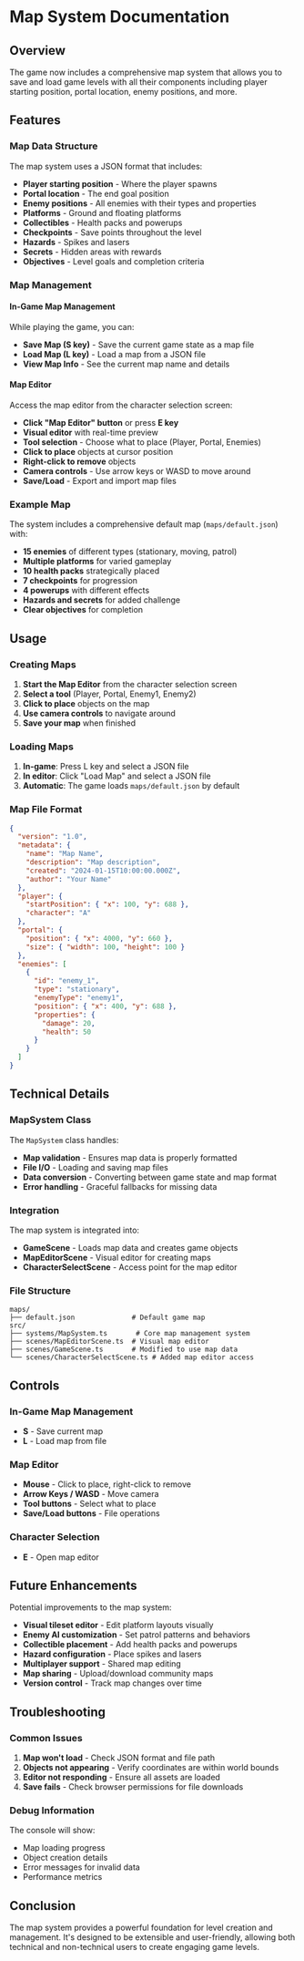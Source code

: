 # Map System Documentation

## Overview

The game now includes a comprehensive map system that allows you to save and load game levels with all their components including player starting position, portal location, enemy positions, and more.

## Features

### Map Data Structure

The map system uses a JSON format that includes:

- **Player starting position** - Where the player spawns
- **Portal location** - The end goal position
- **Enemy positions** - All enemies with their types and properties
- **Platforms** - Ground and floating platforms
- **Collectibles** - Health packs and powerups
- **Checkpoints** - Save points throughout the level
- **Hazards** - Spikes and lasers
- **Secrets** - Hidden areas with rewards
- **Objectives** - Level goals and completion criteria

### Map Management

#### In-Game Map Management

While playing the game, you can:

- **Save Map (S key)** - Save the current game state as a map file
- **Load Map (L key)** - Load a map from a JSON file
- **View Map Info** - See the current map name and details

#### Map Editor

Access the map editor from the character selection screen:

- **Click "Map Editor" button** or press **E key**
- **Visual editor** with real-time preview
- **Tool selection** - Choose what to place (Player, Portal, Enemies)
- **Click to place** objects at cursor position
- **Right-click to remove** objects
- **Camera controls** - Use arrow keys or WASD to move around
- **Save/Load** - Export and import map files

### Example Map

The system includes a comprehensive default map (`maps/default.json`) with:

- **15 enemies** of different types (stationary, moving, patrol)
- **Multiple platforms** for varied gameplay
- **10 health packs** strategically placed
- **7 checkpoints** for progression
- **4 powerups** with different effects
- **Hazards and secrets** for added challenge
- **Clear objectives** for completion

## Usage

### Creating Maps

1. **Start the Map Editor** from the character selection screen
2. **Select a tool** (Player, Portal, Enemy1, Enemy2)
3. **Click to place** objects on the map
4. **Use camera controls** to navigate around
5. **Save your map** when finished

### Loading Maps

1. **In-game**: Press L key and select a JSON file
2. **In editor**: Click "Load Map" and select a JSON file
3. **Automatic**: The game loads `maps/default.json` by default

### Map File Format

```json
{
  "version": "1.0",
  "metadata": {
    "name": "Map Name",
    "description": "Map description",
    "created": "2024-01-15T10:00:00.000Z",
    "author": "Your Name"
  },
  "player": {
    "startPosition": { "x": 100, "y": 688 },
    "character": "A"
  },
  "portal": {
    "position": { "x": 4000, "y": 660 },
    "size": { "width": 100, "height": 100 }
  },
  "enemies": [
    {
      "id": "enemy_1",
      "type": "stationary",
      "enemyType": "enemy1",
      "position": { "x": 400, "y": 688 },
      "properties": {
        "damage": 20,
        "health": 50
      }
    }
  ]
}
```

## Technical Details

### MapSystem Class

The `MapSystem` class handles:

- **Map validation** - Ensures map data is properly formatted
- **File I/O** - Loading and saving map files
- **Data conversion** - Converting between game state and map format
- **Error handling** - Graceful fallbacks for missing data

### Integration

The map system is integrated into:

- **GameScene** - Loads map data and creates game objects
- **MapEditorScene** - Visual editor for creating maps
- **CharacterSelectScene** - Access point for the map editor

### File Structure

```
maps/
├── default.json              # Default game map
src/
├── systems/MapSystem.ts       # Core map management system
├── scenes/MapEditorScene.ts  # Visual map editor
├── scenes/GameScene.ts       # Modified to use map data
└── scenes/CharacterSelectScene.ts # Added map editor access
```

## Controls

### In-Game Map Management

- **S** - Save current map
- **L** - Load map from file

### Map Editor

- **Mouse** - Click to place, right-click to remove
- **Arrow Keys / WASD** - Move camera
- **Tool buttons** - Select what to place
- **Save/Load buttons** - File operations

### Character Selection

- **E** - Open map editor

## Future Enhancements

Potential improvements to the map system:

- **Visual tileset editor** - Edit platform layouts visually
- **Enemy AI customization** - Set patrol patterns and behaviors
- **Collectible placement** - Add health packs and powerups
- **Hazard configuration** - Place spikes and lasers
- **Multiplayer support** - Shared map editing
- **Map sharing** - Upload/download community maps
- **Version control** - Track map changes over time

## Troubleshooting

### Common Issues

1. **Map won't load** - Check JSON format and file path
2. **Objects not appearing** - Verify coordinates are within world bounds
3. **Editor not responding** - Ensure all assets are loaded
4. **Save fails** - Check browser permissions for file downloads

### Debug Information

The console will show:

- Map loading progress
- Object creation details
- Error messages for invalid data
- Performance metrics

## Conclusion

The map system provides a powerful foundation for level creation and management. It's designed to be extensible and user-friendly, allowing both technical and non-technical users to create engaging game levels.
